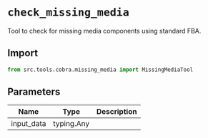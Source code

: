 # `check_missing_media`

Tool to check for missing media components using standard FBA.

## Import

```python
from src.tools.cobra.missing_media import MissingMediaTool
````

## Parameters

| Name | Type | Description |
|-----|------|-------------|
| input_data | typing.Any | |

